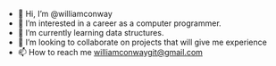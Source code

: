 - 👋 Hi, I’m @williamconway
- 👀 I’m interested in a career as a computer programmer.
- 🌱 I’m currently learning data structures.
- 💞️ I’m looking to collaborate on projects that will give me experience
- 📫 How to reach me williamconwaygit@gmail.com

<!---
williamconway/williamconway is a ✨ special ✨ repository because its `README.md` (this file) appears on your GitHub profile.
You can click the Preview link to take a look at your changes.
--->

